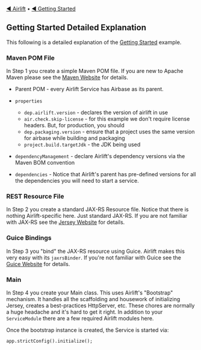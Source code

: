 [◀︎ Airlift](../README.md) • [◀︎ Getting Started](getting_started.md)

## Getting Started Detailed Explanation

This following is a detailed explanation of the [Getting Started](getting_started.md) example.

### Maven POM File

In Step 1 you create a simple Maven POM file. If you are new to Apache Maven
please see the [Maven Website](https://maven.apache.org) for details.

- Parent POM - every Airlift Service has Airbase as its parent.

- `properties`
  - `dep.airlift.version` - declares the version of airlift in use
  - `air.check.skip-license` - for this example we don't require license headers. But, for production, you should
  - `dep.packaging.version` - ensure that a project uses the same version for airbase while building and packaging
  - `project.build.targetJdk` - the JDK being used
- `dependencyManagement` - declare Airlift's dependency versions via the Maven BOM convention
- `dependencies` - Notice that Airlift's parent has pre-defined versions for all the dependencies you will need to start a service.

### REST Resource File

In Step 2 you create a standard JAX-RS Resource file. Notice that there is nothing
Airlift-specific here. Just standard JAX-RS. If you are not familiar with JAX-RS
see the [Jersey Website](https://eclipse-ee4j.github.io/jersey/) for details.

### Guice Bindings

In Step 3 you "bind" the JAX-RS resource using Guice. Airlift makes this very easy with its `jaxrsBinder`. If you're not familiar with Guice see the [Guice Website](https://github.com/google/guice) for details.

### Main

In Step 4 you create your Main class. This uses Airlift's "Bootstrap" mechanism. It
handles all the scaffolding and housework of initializing Jersey, creates a best-practices HttpServer, etc. These chores are normally a huge headache and it's hard to
get it right. In addition to your `ServiceModule` there are a few required Airlift
modules here.

Once the bootstrap instance is created, the Service is started via:

```
app.strictConfig().initialize();
```
